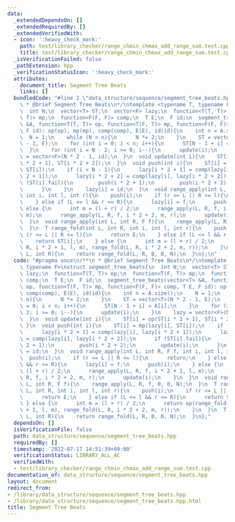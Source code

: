 ```yaml
---
data:
  _extendedDependsOn: []
  _extendedRequiredBy: []
  _extendedVerifiedWith:
  - icon: ':heavy_check_mark:'
    path: test/library_checker/range_chmin_chmax_add_range_sum.test.cpp
    title: test/library_checker/range_chmin_chmax_add_range_sum.test.cpp
  _isVerificationFailed: false
  _pathExtension: hpp
  _verificationStatusIcon: ':heavy_check_mark:'
  attributes:
    document_title: Segment Tree Beats
    links: []
  bundledCode: "#line 2 \"data_structure/sequence/segment_tree_beats.hpp\"\n/**\n\
    \ * @brief Segment Tree Beats\n*/\ntemplate <typename T, typename F>\nstruct segment_tree_beats{\n\
    \  int N;\n  vector<T> ST;\n  vector<F> lazy;\n  function<T(T, T)> op;\n  function<T(F,\
    \ T)> mp;\n  function<F(F, F)> comp;\n  T E;\n  F id;\n  segment_tree_beats(vector<T>\
    \ &A, function<T(T, T)> op, function<T(F, T)> mp, function<F(F, F)> comp, T E,\
    \ F id): op(op), mp(mp), comp(comp), E(E), id(id){\n    int n = A.size();\n  \
    \  N = 1;\n    while (N < n){\n      N *= 2;\n    }\n    ST = vector<T>(N * 2\
    \ - 1, E);\n    for (int i = 0; i < n; i++){\n      ST[N - 1 + i] = A[i];\n  \
    \  }\n    for (int i = N - 2; i >= 0; i--){\n      update(i);\n    }\n    lazy\
    \ = vector<F>(N * 2 - 1, id);\n  }\n  void update(int i){\n    ST[i] = op(ST[i\
    \ * 2 + 1], ST[i * 2 + 2]);\n  }\n  void push(int i){\n    ST[i] = mp(lazy[i],\
    \ ST[i]);\n    if (i < N - 1){\n      lazy[i * 2 + 1] = comp(lazy[i], lazy[i *\
    \ 2 + 1]);\n      lazy[i * 2 + 2] = comp(lazy[i], lazy[i * 2 + 2]);\n      if\
    \ (ST[i].fail){\n        push(i * 2 + 1);\n        push(i * 2 + 2);\n        update(i);\n\
    \      }\n    }\n    lazy[i] = id;\n  }\n  void range_apply(int L, int R, F f,\
    \ int i, int l, int r){\n    push(i);\n    if (r <= L || R <= l){\n      return;\n\
    \    } else if (L <= l && r <= R){\n      lazy[i] = f;\n      push(i);\n    }\
    \ else {\n      int m = (l + r) / 2;\n      range_apply(L, R, f, i * 2 + 1, l,\
    \ m);\n      range_apply(L, R, f, i * 2 + 2, m, r);\n      update(i);\n    }\n\
    \  }\n  void range_apply(int L, int R, F f){\n    range_apply(L, R, f, 0, 0, N);\n\
    \  }\n  T range_fold(int L, int R, int i, int l, int r){\n    push(i);\n    if\
    \ (r <= L || R <= l){\n      return E;\n    } else if (L <= l && r <= R){\n  \
    \    return ST[i];\n    } else {\n      int m = (l + r) / 2;\n      return op(range_fold(L,\
    \ R, i * 2 + 1, l, m), range_fold(L, R, i * 2 + 2, m, r));\n    }\n  }\n  T range_fold(int\
    \ L, int R){\n    return range_fold(L, R, 0, 0, N);\n  }\n};\n"
  code: "#pragma once\n/**\n * @brief Segment Tree Beats\n*/\ntemplate <typename T,\
    \ typename F>\nstruct segment_tree_beats{\n  int N;\n  vector<T> ST;\n  vector<F>\
    \ lazy;\n  function<T(T, T)> op;\n  function<T(F, T)> mp;\n  function<F(F, F)>\
    \ comp;\n  T E;\n  F id;\n  segment_tree_beats(vector<T> &A, function<T(T, T)>\
    \ op, function<T(F, T)> mp, function<F(F, F)> comp, T E, F id): op(op), mp(mp),\
    \ comp(comp), E(E), id(id){\n    int n = A.size();\n    N = 1;\n    while (N <\
    \ n){\n      N *= 2;\n    }\n    ST = vector<T>(N * 2 - 1, E);\n    for (int i\
    \ = 0; i < n; i++){\n      ST[N - 1 + i] = A[i];\n    }\n    for (int i = N -\
    \ 2; i >= 0; i--){\n      update(i);\n    }\n    lazy = vector<F>(N * 2 - 1, id);\n\
    \  }\n  void update(int i){\n    ST[i] = op(ST[i * 2 + 1], ST[i * 2 + 2]);\n \
    \ }\n  void push(int i){\n    ST[i] = mp(lazy[i], ST[i]);\n    if (i < N - 1){\n\
    \      lazy[i * 2 + 1] = comp(lazy[i], lazy[i * 2 + 1]);\n      lazy[i * 2 + 2]\
    \ = comp(lazy[i], lazy[i * 2 + 2]);\n      if (ST[i].fail){\n        push(i *\
    \ 2 + 1);\n        push(i * 2 + 2);\n        update(i);\n      }\n    }\n    lazy[i]\
    \ = id;\n  }\n  void range_apply(int L, int R, F f, int i, int l, int r){\n  \
    \  push(i);\n    if (r <= L || R <= l){\n      return;\n    } else if (L <= l\
    \ && r <= R){\n      lazy[i] = f;\n      push(i);\n    } else {\n      int m =\
    \ (l + r) / 2;\n      range_apply(L, R, f, i * 2 + 1, l, m);\n      range_apply(L,\
    \ R, f, i * 2 + 2, m, r);\n      update(i);\n    }\n  }\n  void range_apply(int\
    \ L, int R, F f){\n    range_apply(L, R, f, 0, 0, N);\n  }\n  T range_fold(int\
    \ L, int R, int i, int l, int r){\n    push(i);\n    if (r <= L || R <= l){\n\
    \      return E;\n    } else if (L <= l && r <= R){\n      return ST[i];\n   \
    \ } else {\n      int m = (l + r) / 2;\n      return op(range_fold(L, R, i * 2\
    \ + 1, l, m), range_fold(L, R, i * 2 + 2, m, r));\n    }\n  }\n  T range_fold(int\
    \ L, int R){\n    return range_fold(L, R, 0, 0, N);\n  }\n};"
  dependsOn: []
  isVerificationFile: false
  path: data_structure/sequence/segment_tree_beats.hpp
  requiredBy: []
  timestamp: '2022-07-17 14:51:39+09:00'
  verificationStatus: LIBRARY_ALL_AC
  verifiedWith:
  - test/library_checker/range_chmin_chmax_add_range_sum.test.cpp
documentation_of: data_structure/sequence/segment_tree_beats.hpp
layout: document
redirect_from:
- /library/data_structure/sequence/segment_tree_beats.hpp
- /library/data_structure/sequence/segment_tree_beats.hpp.html
title: Segment Tree Beats
---
```

